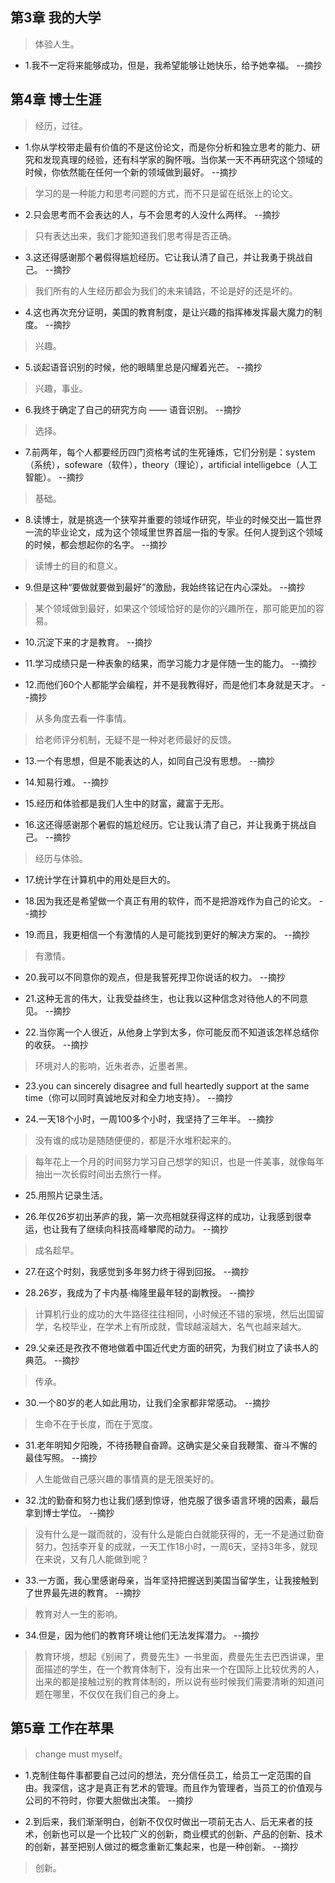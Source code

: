 ## 第3章 我的大学

>体验人生。

- 1.我不一定将来能够成功，但是，我希望能够让她快乐，给予她幸福。 --摘抄

## 第4章 博士生涯

>经历，过往。

- 1.你从学校带走最有价值的不是这份论文，而是你分析和独立思考的能力、研究和发现真理的经验，还有科学家的胸怀哦。当你某一天不再研究这个领域的时候，你依然能在任何一个新的领域做到最好。 --摘抄

>学习的是一种能力和思考问题的方式，而不只是留在纸张上的论文。

- 2.只会思考而不会表达的人，与不会思考的人没什么两样。 --摘抄

>只有表达出来，我们才能知道我们思考得是否正确。

- 3.这还得感谢那个暑假得尴尬经历。它让我认清了自己，并让我勇于挑战自己。 --摘抄

>我们所有的人生经历都会为我们的未来铺路，不论是好的还是坏的。

- 4.这也再次充分证明，美国的教育制度，是让兴趣的指挥棒发挥最大魔力的制度。 --摘抄

>兴趣。

- 5.谈起语音识别的时候，他的眼睛里总是闪耀着光芒。 --摘抄

>兴趣，事业。

- 6.我终于确定了自己的研究方向 —— 语音识别。 --摘抄

>选择。

- 7.前两年，每个人都要经历四门资格考试的生死锤炼，它们分别是：system（系统），sofeware（软件），theory（理论），artificial intelligebce（人工智能）。 --摘抄

>基础。

- 8.读博士，就是挑选一个狭窄并重要的领域作研究，毕业的时候交出一篇世界一流的毕业论文，成为这个领域里世界首屈一指的专家。任何人提到这个领域的时候，都会想起你的名字。 --摘抄

>读博士的目的和意义。

- 9.但是这种“要做就要做到最好”的激励，我始终铭记在内心深处。 --摘抄

>某个领域做到最好，如果这个领域恰好的是你的兴趣所在，那可能更加的容易。

- 10.沉淀下来的才是教育。 --摘抄

- 11.学习成绩只是一种表象的结果，而学习能力才是伴随一生的能力。 --摘抄

- 12.而他们60个人都能学会编程，并不是我教得好，而是他们本身就是天才。 --摘抄

>从多角度去看一件事情。

>给老师评分机制，无疑不是一种对老师最好的反馈。

- 13.一个有思想，但是不能表达的人，如同自己没有思想。 --摘抄

- 14.知易行难。 --摘抄

- 15.经历和体验都是我们人生中的财富，藏富于无形。

- 16.这还得感谢那个暑假的尴尬经历。它让我认清了自己，并让我勇于挑战自己。 --摘抄

>经历与体验。

- 17.统计学在计算机中的用处是巨大的。

- 18.因为我还是希望做一个真正有用的软件，而不是把游戏作为自己的论文。 --摘抄

- 19.而且，我更相信一个有激情的人是可能找到更好的解决方案的。 --摘抄

>有激情。

- 20.我可以不同意你的观点，但是我誓死捍卫你说话的权力。 --摘抄

- 21.这种无言的伟大，让我受益终生，也让我以这种信念对待他人的不同意见。 --摘抄

- 22.当你离一个人很近，从他身上学到太多，你可能反而不知道该怎样总结你的收获。 --摘抄

>环境对人的影响，近朱者赤，近墨者黑。

- 23.you can sincerely disagree and full heartedly support at the same time（你可以同时真诚地反对和全力地支持）。 --摘抄

- 24.一天18个小时，一周100多个小时，我坚持了三年半。 --摘抄

>没有谁的成功是随随便便的，都是汗水堆积起来的。

>每年花上一个月的时间努力学习自己想学的知识，也是一件美事，就像每年抽出一次长假时间出去旅行一样。

- 25.用照片记录生活。

- 26.年仅26岁初出茅庐的我，第一次亮相就获得这样的成功，让我感到很幸运，也让我有了继续向科技高峰攀爬的动力。 --摘抄

>成名趁早。

- 27.在这个时刻，我感觉到多年努力终于得到回报。 --摘抄

- 28.26岁，我成为了卡内基·梅隆里最年轻的副教授。 --摘抄

>计算机行业的成功的大牛路径往往相同，小时候还不错的家境，然后出国留学，名校毕业，在学术上有所成就，雪球越滚越大，名气也越来越大。

- 29.父亲还是孜孜不倦地做着中国近代史方面的研究，为我们树立了读书人的典范。 --摘抄

>传承。

- 30.一个80岁的老人如此用功，让我们全家都非常感动。 --摘抄

>生命不在于长度，而在于宽度。

- 31.老年明知夕阳晚，不待扬鞭自奋蹄。这确实是父亲自我鞭策、奋斗不懈的最佳写照。 --摘抄

>人生能做自己感兴趣的事情真的是无限美好的。

- 32.沈的勤奋和努力也让我们感到惊讶，他克服了很多语言环境的因素，最后拿到博士学位。 --摘抄

>没有什么是一蹴而就的，没有什么是能白白就能获得的，无一不是通过勤奋努力，包括李开复的成就，一天工作18小时，一周6天，坚持3年多，就现在来说，又有几人能做到呢？

- 33.一方面，我心里感谢母亲，当年坚持把握送到美国当留学生，让我接触到了世界最先进的教育。 --摘抄

>教育对人一生的影响。

- 34.但是，因为他们的教育环境让他们无法发挥潜力。 --摘抄

>教育环境，想起《别闹了，费曼先生》一书里面，费曼先生去巴西讲课，里面描述的学生，在一个教育体制下，没有出来一个在国际上比较优秀的人，出来的都是接触过别的教育体制的，所以说有些时候我们需要清晰的知道问题在哪里，不仅仅在我们自己的身上。

## 第5章 工作在苹果

>change must myself。

- 1.克制住每件事都要自己过问的想法，充分信任员工，给员工一定范围的自由。我深信，这才是真正有艺术的管理。而且作为管理者，当员工的价值观与公司的不符时，你要大胆做出决策。 --摘抄

- 2.到后来，我们渐渐明白，创新不仅仅时做出一项前无古人、后无来者的技术，创新也可以是一个比较广义的创新，商业模式的创新、产品的创新、技术的创新，甚至把别人做过的概念重新汇集起来，也是一种创新。 --摘抄

>创新。
